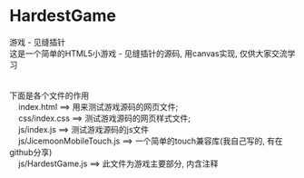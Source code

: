 # HardestGame
游戏 - 见缝插针
<br />
这是一个简单的HTML5小游戏 - 见缝插针的源码, 用canvas实现, 仅供大家交流学习<br />
<br /><br />
下面是各个文件的作用<br />
&nbsp;&nbsp;&nbsp;&nbsp;index.html ==> 用来测试游戏源码的网页文件;<br />
&nbsp;&nbsp;&nbsp;&nbsp;css/index.css ==> 测试游戏源码的网页样式文件;<br />
&nbsp;&nbsp;&nbsp;&nbsp;js/index.js ==> 测试游戏源码的js文件<br />
&nbsp;&nbsp;&nbsp;&nbsp;js/JicemoonMobileTouch.js ==> 一个简单的touch兼容库(我自己写的, 有在github分享)<br />
&nbsp;&nbsp;&nbsp;&nbsp;js/HardestGame.js ==> 此文件为游戏主要部分, 内含注释<br />
